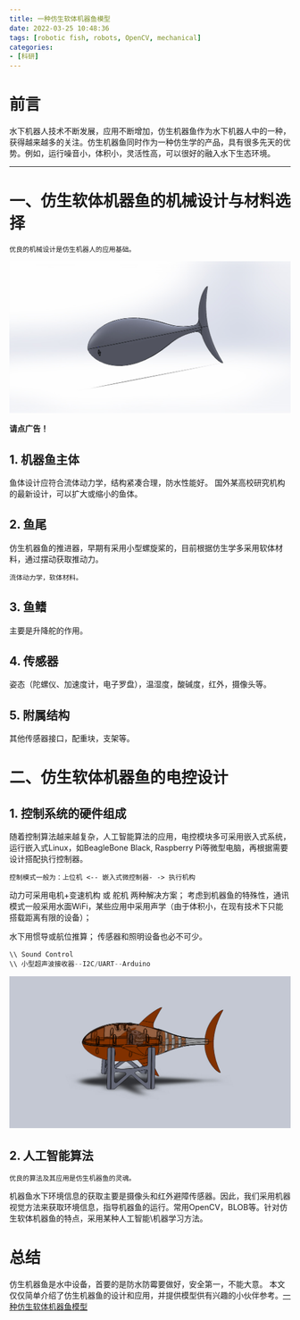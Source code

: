 ```yaml
---
title: 一种仿生软体机器鱼模型
date: 2022-03-25 10:48:36
tags: [robotic fish, robots, OpenCV, mechanical]
categories:
- [科研]
---
```


# 前言

水下机器人技术不断发展，应用不断增加，仿生机器鱼作为水下机器人中的一种，获得越来越多的关注。仿生机器鱼同时作为一种仿生学的产品，具有很多先天的优势。例如，运行噪音小，体积小，灵活性高，可以很好的融入水下生态环境。

---


# 一、仿生软体机器鱼的机械设计与材料选择
`优良的机械设计是仿生机器人的应用基础。`


![在这里插入图片描述](/images/shape_ref.JPG)

**请点广告！**

<!-- more -->

## 1. 机器鱼主体
鱼体设计应符合流体动力学，结构紧凑合理，防水性能好。
国外某高校研究机构的最新设计，可以扩大或缩小的鱼体。

## 2. 鱼尾
仿生机器鱼的推进器，早期有采用小型螺旋桨的，目前根据仿生学多采用软体材料，通过摆动获取推动力。

`流体动力学，软体材料。`

## 3. 鱼鳍
主要是升降舵的作用。

## 4. 传感器
姿态（陀螺仪、加速度计，电子罗盘），温湿度，酸碱度，红外，摄像头等。

## 5. 附属结构
其他传感器接口，配重块，支架等。

# 二、仿生软体机器鱼的电控设计
## 1. 控制系统的硬件组成
随着控制算法越来越复杂，人工智能算法的应用，电控模块多可采用嵌入式系统，运行嵌入式Linux，如BeagleBone Black, Raspberry Pi等微型电脑，再根据需要设计搭配执行控制器。

`控制模式一般为：上位机 <-- 嵌入式微控制器- -> 执行机构 `

动力可采用电机+变速机构 或 舵机 两种解决方案；
考虑到机器鱼的特殊性，通讯模式一般采用水面WiFi，某些应用中采用声学（由于体积小，在现有技术下只能搭载距离有限的设备）；

水下用惯导或航位推算；
传感器和照明设备也必不可少。

```c
\\ Sound Control
\\ 小型超声波接收器--I2C/UART--Arduino
```

![在这里插入图片描述](/images/assembly.JPG)

## 2. 人工智能算法
`优良的算法及其应用是仿生机器鱼的灵魂。` 

机器鱼水下环境信息的获取主要是摄像头和红外避障传感器。因此，我们采用机器视觉方法来获取环境信息，指导机器鱼的运行。常用OpenCV，BLOB等。针对仿生软体机器鱼的特点，采用某种人工智能\机器学习方法。


# 总结
仿生机器鱼是水中设备，首要的是防水防霉要做好，安全第一，不能大意。
本文仅仅简单介绍了仿生机器鱼的设计和应用，并提供模型供有兴趣的小伙伴参考。[一种仿生软体机器鱼模型](https://download.csdn.net/download/ayawaya/85034809)